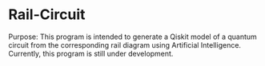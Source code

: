 # Rail-Circuit
Purpose:
This program is intended to generate a Qiskit model of a quantum circuit from the corresponding rail diagram using Artificial Intelligence. Currently, this program is still under development. 

